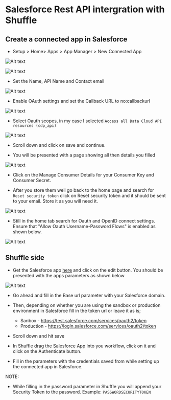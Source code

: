 # Salesforce Rest API intergration with Shuffle

## Create a connected app in Salesforce

- Setup > Home> Apps > App Manager > New Connected App

![Alt text](image-5.png)

![Alt text](image-6.png)

- Set the Name, API Name and Contact email

![Alt text](image-9.png)

- Enable OAuth settings and set the Callback URL to no:callbackurl

![Alt text](image-11.png)

- Select Oauth scopes, in my case I selected ```Access all Data Cloud API resources (cdp_api)```

![Alt text](image-12.png)

- Scroll down and click on save and continue. 

- You will be presented with a page showing all then details you filled

![Alt text](image-13.png)

- Click on the Manage Consumer Details for your Consumer Key and Consumer Secret.

- After you store them well go back to the home page and search for ```Reset security token``` click on Reset security token and it should be sent to your email. Store it as you will need it. 

![Alt text](image-14.png)

- Still in the home tab search for Oauth and OpenID connect settings. Ensure that  "Allow Oauth Username-Password Flows" is enabled as shown below. 

![Alt text](image-15.png)

## Shuffle side

- Get the Salesforce app [here](https://shuffler.io/apps/7485eadf4709746f201942e109c42221) and click on the edit button. You should be presented with the apps parameters as shown below

![Alt text](image-16.png)

- Go ahead and fill in the Base url parameter with your Salesforce domain. 
- Then, depending on whether you are using the sandbox or production environment in Salesforce fill in the token url or leave it as is;
    * Sanbox - https://test.salesforce.com/services/oauth2/token
    * Production - https://login.salesforce.com/services/oauth2/token

- Scroll down and hit save

- In Shuffle drag the Salesforce App into you workflow, click on it and click on the Authenticate button.

- Fill in the parameters with the credentials saved from while setting up the connected app in Salesforce. 

NOTE: 

- While filling in the password parameter in Shuffle you will append your Security Token to the password. 
Example: ```PASSWORDSECURITYTOKEN```